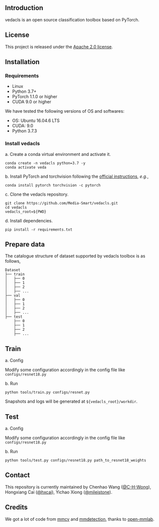 ## Introduction
vedacls is an open source  classification toolbox based on PyTorch.

## License

This project is released under the [Apache 2.0 license](LICENSE).

## Installation
### Requirements

- Linux
- Python 3.7+
- PyTorch 1.1.0 or higher
- CUDA 9.0 or higher

We have tested the following versions of OS and softwares:

- OS: Ubuntu 16.04.6 LTS
- CUDA: 9.0
- Python 3.7.3

### Install vedacls

a. Create a conda virtual environment and activate it.

```shell
conda create -n vedacls python=3.7 -y
conda activate veda
```

b. Install PyTorch and torchvision following the [official instructions](https://pytorch.org/), *e.g.*,

```shell
conda install pytorch torchvision -c pytorch
```

c. Clone the vedacls repository.

```shell
git clone https://github.com/Media-Smart/vedacls.git
cd vedacls
vedacls_root=${PWD}
```

d. Install dependencies.

```shell
pip install -r requirements.txt
```

## Prepare data
The catalogue structure of dataset supported by vedacls toolbox is as follows,

```shell
Dataset
├── train
│   ├── 0
│   ├── 1
│   ├── 2
│   ├── ...
├── val
│   ├── 0
│   ├── 1
│   ├── 2
│   ├── ...
├── test
    ├── 0
    ├── 1
    ├── 2
    ├── ...
```

## Train

a. Config

Modify some configuration accordingly in the config file like `configs/resnet18.py`

b. Run

```shell
python tools/train.py configs/resnet.py
```

Snapshots and logs will be generated at `${vedacls_root}/workdir`.

## Test

a. Config

Modify some configuration accordingly in the config file like `configs/resnet18.py`

b. Run

```shell
python tools/test.py configs/resnet18.py path_to_resnet18_weights
```

## Contact

This repository is currently maintained by Chenhao Wang ([@C-H-Wong](http://github.com/C-H-Wong)), Hongxiang Cai ([@hxcai](http://github.com/hxcai)), Yichao Xiong ([@mileistone](https://github.com/mileistone)).

## Credits
We got a lot of code from [mmcv](https://github.com/open-mmlab/mmcv) and [mmdetection](https://github.com/open-mmlab/mmdetection), thanks to [open-mmlab](https://github.com/open-mmlab).
